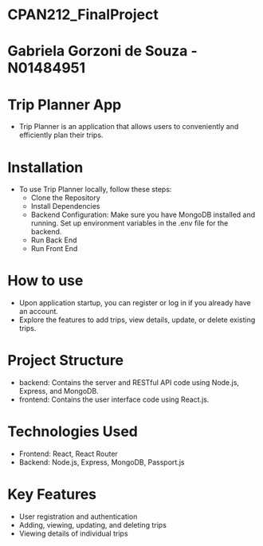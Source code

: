 # CPAN212_FinalProject
# Gabriela Gorzoni de Souza - N01484951

# Trip Planner App
- Trip Planner is an application that allows users to conveniently and efficiently plan their trips.

# Installation
- To use Trip Planner locally, follow these steps:
    - Clone the Repository
    - Install Dependencies
    - Backend Configuration:
        Make sure you have MongoDB installed and running.
        Set up environment variables in the .env file for the backend.
    - Run Back End
    - Run Front End

# How to use
- Upon application startup, you can register or log in if you already have an account.
- Explore the features to add trips, view details, update, or delete existing trips.

# Project Structure
- backend: Contains the server and RESTful API code using Node.js, Express, and MongoDB.
- frontend: Contains the user interface code using React.js.

# Technologies Used
- Frontend: React, React Router
- Backend: Node.js, Express, MongoDB, Passport.js

# Key Features
- User registration and authentication
- Adding, viewing, updating, and deleting trips
- Viewing details of individual trips

